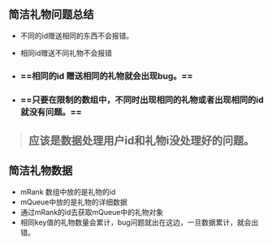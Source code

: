 ## 简洁礼物问题总结

- 不同的id赠送相同的东西不会报错。
    
- 相同id赠送不同礼物不会报错
    
- ### ==相同的id 赠送相同的礼物就会出现bug。==
    
- ### ==只要在限制的数组中，不同时出现相同的礼物或者出现相同的id就没有问题。==
    

> ## 应该是数据处理用户id和礼物i没处理好的问题。
## 简洁礼物数据
- mRank 数组中放的是礼物的id
- mQueue中放的是礼物的详细数据
- 通过mRank的id去获取mQueue中的礼物对象
- 相同key值的礼物数量会累计，bug问题就出在这边，一旦数据累计，就会出错。